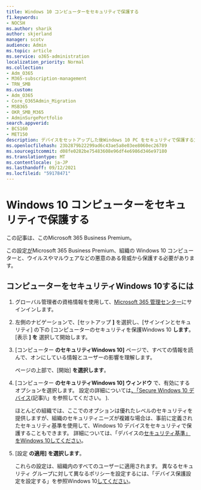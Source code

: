 ```yaml
---
title: Windows 10 コンピューターをセキュリティで保護する
f1.keywords:
- NOCSH
ms.author: sharik
author: skjerland
manager: scotv
audience: Admin
ms.topic: article
ms.service: o365-administration
localization_priority: Normal
ms.collection:
- Adm_O365
- M365-subscription-management
- TRN_SMB
ms.custom:
- Adm_O365
- Core_O365Admin_Migration
- MSB365
- OKR_SMB_M365
- AdminSurgePortfolio
search.appverid:
- BCS160
- MET150
description: デバイスをセットアップした後Windows 10 PC をセキュリティで保護する方法についてMicrosoft 365 Business Premium。
ms.openlocfilehash: 23b2879b22299ad6c43ae5a8e03ee8060ec26789
ms.sourcegitcommit: d08fe0282be75483608e96df4e6986d346e97180
ms.translationtype: MT
ms.contentlocale: ja-JP
ms.lasthandoff: 09/12/2021
ms.locfileid: "59178471"
---
```

# <a name="secure-windows-10-computers"></a>Windows 10 コンピューターをセキュリティで保護する

この記事は、このMicrosoft 365 Business Premium。

この設定[が](business-set-up.md)Microsoft 365 Business Premium、組織の Windows 10 コンピューターと、ウイルスやマルウェアなどの悪意のある脅威から保護する必要があります。

## <a name="to-secure-your-windows-10-computers"></a>コンピューターをセキュリティWindows 10するには

1. グローバル管理者の資格情報を使用して、[Microsoft 365 管理センター](https://admin.microsoft.com)にサインインします。 
2. 左側のナビゲーションで、[セットアップ **]** を選択し、[サインインとセキュリティ] の下の [コンピューターのセキュリティを保護Windows 10 **します**。 [表示 **] を** 選択して開始します。
3. [コンピューター **のセキュリティWindows 10]** ページで、すべての情報を読んで、オンにしている情報とユーザーの影響を理解します。

    ページの上部で、[開始] **を選択します**。

4. [コンピューター **のセキュリティWindows 10] ウィンドウ** で、有効にするオプションを選択します。 設定の詳細については[、「Secure Windows 10 デバイス](../misc/secure-windows-10-devices.md)(記事)\」を参照してください。
). 
    
    ほとんどの組織では、ここでのオプションは優れたレベルのセキュリティを提供しますが、組織のセキュリティニーズが複雑な場合は、事前に定義されたセキュリティ基準を使用して、Windows 10 デバイスをセキュリティで保護することもできます。 詳細については、「デバイスの[セキュリティ基準」をWindows 10してください](/mem/intune/protect/security-baselines)。   

1. [設定 **の適用] を選択します**。

    これらの設定は、組織内のすべてのユーザーに適用されます。 異なるセキュリティ グループに対して異なるポリシーを設定するには、「デバイス保護設定を設定する」を参照Windows 10[してください](../devices/protection-settings-for-windows-10-pcs.md)。